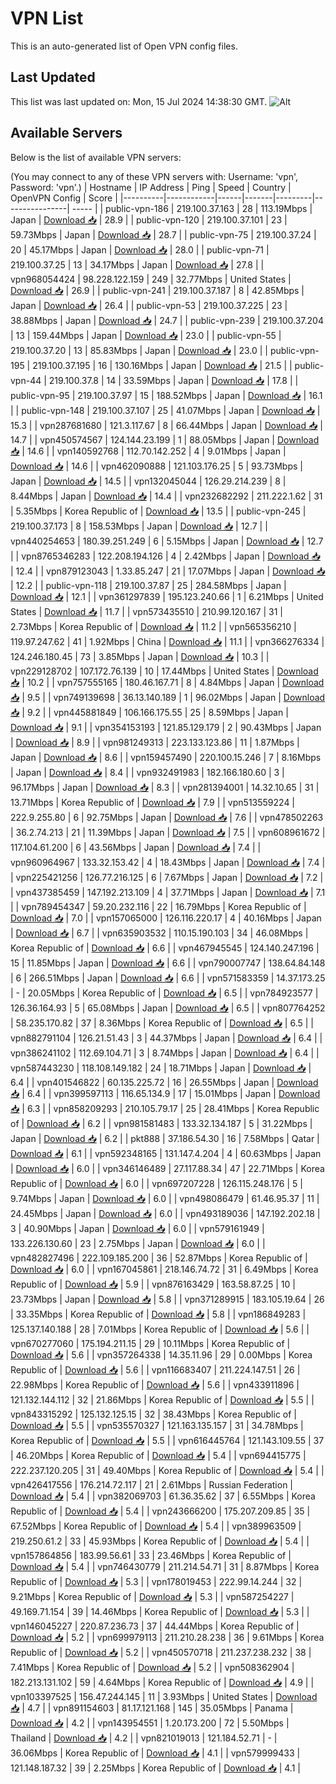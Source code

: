 # VPN List

This is an auto-generated list of Open VPN config files.

## Last Updated

This list was last updated on: Mon, 15 Jul 2024 14:38:30 GMT.
![Alt](https://repobeats.axiom.co/api/embed/186b98318ef1479477931607c1ad7d823f12451f.svg "Repobeats analytics image")

## Available Servers

Below is the list of available VPN servers:

(You may connect to any of these VPN servers with: Username: 'vpn', Password: 'vpn'.)
| Hostname | IP Address | Ping | Speed | Country | OpenVPN Config | Score |
|----------|------------|------|-------|---------|----------------| ----- |
| public-vpn-186 | 219.100.37.163 | 28 | 113.19Mbps | Japan | [Download 📥](./configs/server_0_JP.ovpn) | 28.9 |
| public-vpn-120 | 219.100.37.101 | 23 | 59.73Mbps | Japan | [Download 📥](./configs/server_1_JP.ovpn) | 28.7 |
| public-vpn-75 | 219.100.37.24 | 20 | 45.17Mbps | Japan | [Download 📥](./configs/server_2_JP.ovpn) | 28.0 |
| public-vpn-71 | 219.100.37.25 | 13 | 34.17Mbps | Japan | [Download 📥](./configs/server_3_JP.ovpn) | 27.8 |
| vpn968054424 | 98.228.122.159 | 249 | 32.77Mbps | United States | [Download 📥](./configs/server_4_US.ovpn) | 26.9 |
| public-vpn-241 | 219.100.37.187 | 8 | 42.85Mbps | Japan | [Download 📥](./configs/server_5_JP.ovpn) | 26.4 |
| public-vpn-53 | 219.100.37.225 | 23 | 38.88Mbps | Japan | [Download 📥](./configs/server_6_JP.ovpn) | 24.7 |
| public-vpn-239 | 219.100.37.204 | 13 | 159.44Mbps | Japan | [Download 📥](./configs/server_7_JP.ovpn) | 23.0 |
| public-vpn-55 | 219.100.37.20 | 13 | 85.83Mbps | Japan | [Download 📥](./configs/server_8_JP.ovpn) | 23.0 |
| public-vpn-195 | 219.100.37.195 | 16 | 130.16Mbps | Japan | [Download 📥](./configs/server_9_JP.ovpn) | 21.5 |
| public-vpn-44 | 219.100.37.8 | 14 | 33.59Mbps | Japan | [Download 📥](./configs/server_10_JP.ovpn) | 17.8 |
| public-vpn-95 | 219.100.37.97 | 15 | 188.52Mbps | Japan | [Download 📥](./configs/server_11_JP.ovpn) | 16.1 |
| public-vpn-148 | 219.100.37.107 | 25 | 41.07Mbps | Japan | [Download 📥](./configs/server_12_JP.ovpn) | 15.3 |
| vpn287681680 | 121.3.117.67 | 8 | 66.44Mbps | Japan | [Download 📥](./configs/server_13_JP.ovpn) | 14.7 |
| vpn450574567 | 124.144.23.199 | 1 | 88.05Mbps | Japan | [Download 📥](./configs/server_14_JP.ovpn) | 14.6 |
| vpn140592768 | 112.70.142.252 | 4 | 9.01Mbps | Japan | [Download 📥](./configs/server_15_JP.ovpn) | 14.6 |
| vpn462090888 | 121.103.176.25 | 5 | 93.73Mbps | Japan | [Download 📥](./configs/server_16_JP.ovpn) | 14.5 |
| vpn132045044 | 126.29.214.239 | 8 | 8.44Mbps | Japan | [Download 📥](./configs/server_17_JP.ovpn) | 14.4 |
| vpn232682292 | 211.222.1.62 | 31 | 5.35Mbps | Korea Republic of | [Download 📥](./configs/server_18_KR.ovpn) | 13.5 |
| public-vpn-245 | 219.100.37.173 | 8 | 158.53Mbps | Japan | [Download 📥](./configs/server_19_JP.ovpn) | 12.7 |
| vpn440254653 | 180.39.251.249 | 6 | 5.15Mbps | Japan | [Download 📥](./configs/server_20_JP.ovpn) | 12.7 |
| vpn8765346283 | 122.208.194.126 | 4 | 2.42Mbps | Japan | [Download 📥](./configs/server_21_JP.ovpn) | 12.4 |
| vpn879123043 | 1.33.85.247 | 21 | 17.07Mbps | Japan | [Download 📥](./configs/server_22_JP.ovpn) | 12.2 |
| public-vpn-118 | 219.100.37.87 | 25 | 284.58Mbps | Japan | [Download 📥](./configs/server_23_JP.ovpn) | 12.1 |
| vpn361297839 | 195.123.240.66 | 1 | 6.21Mbps | United States | [Download 📥](./configs/server_24_US.ovpn) | 11.7 |
| vpn573435510 | 210.99.120.167 | 31 | 2.73Mbps | Korea Republic of | [Download 📥](./configs/server_25_KR.ovpn) | 11.2 |
| vpn565356210 | 119.97.247.62 | 41 | 1.92Mbps | China | [Download 📥](./configs/server_26_CN.ovpn) | 11.1 |
| vpn366276334 | 124.246.180.45 | 73 | 3.85Mbps | Japan | [Download 📥](./configs/server_27_JP.ovpn) | 10.3 |
| vpn229128702 | 107.172.76.139 | 10 | 17.44Mbps | United States | [Download 📥](./configs/server_28_US.ovpn) | 10.2 |
| vpn757555165 | 180.46.167.71 | 8 | 4.84Mbps | Japan | [Download 📥](./configs/server_29_JP.ovpn) | 9.5 |
| vpn749139698 | 36.13.140.189 | 1 | 96.02Mbps | Japan | [Download 📥](./configs/server_30_JP.ovpn) | 9.2 |
| vpn445881849 | 106.166.175.55 | 25 | 8.59Mbps | Japan | [Download 📥](./configs/server_31_JP.ovpn) | 9.1 |
| vpn354153193 | 121.85.129.179 | 2 | 90.43Mbps | Japan | [Download 📥](./configs/server_32_JP.ovpn) | 8.9 |
| vpn981249313 | 223.133.123.86 | 11 | 1.87Mbps | Japan | [Download 📥](./configs/server_33_JP.ovpn) | 8.6 |
| vpn159457490 | 220.100.15.246 | 7 | 8.16Mbps | Japan | [Download 📥](./configs/server_34_JP.ovpn) | 8.4 |
| vpn932491983 | 182.166.180.60 | 3 | 96.17Mbps | Japan | [Download 📥](./configs/server_35_JP.ovpn) | 8.3 |
| vpn281394001 | 14.32.10.65 | 31 | 13.71Mbps | Korea Republic of | [Download 📥](./configs/server_36_KR.ovpn) | 7.9 |
| vpn513559224 | 222.9.255.80 | 6 | 92.75Mbps | Japan | [Download 📥](./configs/server_37_JP.ovpn) | 7.6 |
| vpn478502263 | 36.2.74.213 | 21 | 11.39Mbps | Japan | [Download 📥](./configs/server_38_JP.ovpn) | 7.5 |
| vpn608961672 | 117.104.61.200 | 6 | 43.56Mbps | Japan | [Download 📥](./configs/server_39_JP.ovpn) | 7.4 |
| vpn960964967 | 133.32.153.42 | 4 | 18.43Mbps | Japan | [Download 📥](./configs/server_40_JP.ovpn) | 7.4 |
| vpn225421256 | 126.77.216.125 | 6 | 7.67Mbps | Japan | [Download 📥](./configs/server_41_JP.ovpn) | 7.2 |
| vpn437385459 | 147.192.213.109 | 4 | 37.71Mbps | Japan | [Download 📥](./configs/server_42_JP.ovpn) | 7.1 |
| vpn789454347 | 59.20.232.116 | 22 | 16.79Mbps | Korea Republic of | [Download 📥](./configs/server_43_KR.ovpn) | 7.0 |
| vpn157065000 | 126.116.220.17 | 4 | 40.16Mbps | Japan | [Download 📥](./configs/server_44_JP.ovpn) | 6.7 |
| vpn635903532 | 110.15.190.103 | 34 | 46.08Mbps | Korea Republic of | [Download 📥](./configs/server_45_KR.ovpn) | 6.6 |
| vpn467945545 | 124.140.247.196 | 15 | 11.85Mbps | Japan | [Download 📥](./configs/server_46_JP.ovpn) | 6.6 |
| vpn790007747 | 138.64.84.148 | 6 | 266.51Mbps | Japan | [Download 📥](./configs/server_47_JP.ovpn) | 6.6 |
| vpn571583359 | 14.37.173.25 | - | 20.05Mbps | Korea Republic of | [Download 📥](./configs/server_48_KR.ovpn) | 6.5 |
| vpn784923577 | 126.36.164.93 | 5 | 65.08Mbps | Japan | [Download 📥](./configs/server_49_JP.ovpn) | 6.5 |
| vpn807764252 | 58.235.170.82 | 37 | 8.36Mbps | Korea Republic of | [Download 📥](./configs/server_50_KR.ovpn) | 6.5 |
| vpn882791104 | 126.21.51.43 | 3 | 44.37Mbps | Japan | [Download 📥](./configs/server_51_JP.ovpn) | 6.4 |
| vpn386241102 | 112.69.104.71 | 3 | 8.74Mbps | Japan | [Download 📥](./configs/server_52_JP.ovpn) | 6.4 |
| vpn587443230 | 118.108.149.182 | 24 | 18.71Mbps | Japan | [Download 📥](./configs/server_53_JP.ovpn) | 6.4 |
| vpn401546822 | 60.135.225.72 | 16 | 26.55Mbps | Japan | [Download 📥](./configs/server_54_JP.ovpn) | 6.4 |
| vpn399597113 | 116.65.134.9 | 17 | 15.01Mbps | Japan | [Download 📥](./configs/server_55_JP.ovpn) | 6.3 |
| vpn858209293 | 210.105.79.17 | 25 | 28.41Mbps | Korea Republic of | [Download 📥](./configs/server_56_KR.ovpn) | 6.2 |
| vpn981581483 | 133.32.134.187 | 5 | 31.22Mbps | Japan | [Download 📥](./configs/server_57_JP.ovpn) | 6.2 |
| pkt888 | 37.186.54.30 | 16 | 7.58Mbps | Qatar | [Download 📥](./configs/server_58_QA.ovpn) | 6.1 |
| vpn592348165 | 131.147.4.204 | 4 | 60.63Mbps | Japan | [Download 📥](./configs/server_59_JP.ovpn) | 6.0 |
| vpn346146489 | 27.117.88.34 | 47 | 22.71Mbps | Korea Republic of | [Download 📥](./configs/server_60_KR.ovpn) | 6.0 |
| vpn697207228 | 126.115.248.176 | 5 | 9.74Mbps | Japan | [Download 📥](./configs/server_61_JP.ovpn) | 6.0 |
| vpn498086479 | 61.46.95.37 | 11 | 24.45Mbps | Japan | [Download 📥](./configs/server_62_JP.ovpn) | 6.0 |
| vpn493189036 | 147.192.202.18 | 3 | 40.90Mbps | Japan | [Download 📥](./configs/server_63_JP.ovpn) | 6.0 |
| vpn579161949 | 133.226.130.60 | 23 | 2.75Mbps | Japan | [Download 📥](./configs/server_64_JP.ovpn) | 6.0 |
| vpn482827496 | 222.109.185.200 | 36 | 52.87Mbps | Korea Republic of | [Download 📥](./configs/server_65_KR.ovpn) | 6.0 |
| vpn167045861 | 218.146.74.72 | 31 | 6.49Mbps | Korea Republic of | [Download 📥](./configs/server_66_KR.ovpn) | 5.9 |
| vpn876163429 | 163.58.87.25 | 10 | 23.73Mbps | Japan | [Download 📥](./configs/server_67_JP.ovpn) | 5.8 |
| vpn371289915 | 183.105.19.64 | 26 | 33.35Mbps | Korea Republic of | [Download 📥](./configs/server_68_KR.ovpn) | 5.8 |
| vpn186849283 | 125.137.140.188 | 28 | 7.01Mbps | Korea Republic of | [Download 📥](./configs/server_69_KR.ovpn) | 5.6 |
| vpn670277060 | 175.194.211.15 | 29 | 10.11Mbps | Korea Republic of | [Download 📥](./configs/server_70_KR.ovpn) | 5.6 |
| vpn357264338 | 14.35.11.96 | 29 | 0.00Mbps | Korea Republic of | [Download 📥](./configs/server_71_KR.ovpn) | 5.6 |
| vpn116683407 | 211.224.147.51 | 26 | 22.98Mbps | Korea Republic of | [Download 📥](./configs/server_72_KR.ovpn) | 5.6 |
| vpn433911896 | 121.132.144.112 | 32 | 21.86Mbps | Korea Republic of | [Download 📥](./configs/server_73_KR.ovpn) | 5.5 |
| vpn843315292 | 125.132.125.15 | 32 | 38.43Mbps | Korea Republic of | [Download 📥](./configs/server_74_KR.ovpn) | 5.5 |
| vpn535570327 | 121.163.135.157 | 31 | 34.78Mbps | Korea Republic of | [Download 📥](./configs/server_75_KR.ovpn) | 5.5 |
| vpn616445764 | 121.143.109.55 | 37 | 46.20Mbps | Korea Republic of | [Download 📥](./configs/server_76_KR.ovpn) | 5.4 |
| vpn694415775 | 222.237.120.205 | 31 | 49.40Mbps | Korea Republic of | [Download 📥](./configs/server_77_KR.ovpn) | 5.4 |
| vpn426417556 | 176.214.72.117 | 21 | 2.61Mbps | Russian Federation | [Download 📥](./configs/server_78_RU.ovpn) | 5.4 |
| vpn382069703 | 61.36.35.62 | 37 | 6.55Mbps | Korea Republic of | [Download 📥](./configs/server_79_KR.ovpn) | 5.4 |
| vpn243666200 | 175.207.209.85 | 35 | 67.52Mbps | Korea Republic of | [Download 📥](./configs/server_80_KR.ovpn) | 5.4 |
| vpn389963509 | 219.250.61.2 | 33 | 45.93Mbps | Korea Republic of | [Download 📥](./configs/server_81_KR.ovpn) | 5.4 |
| vpn157864856 | 183.99.56.61 | 33 | 23.46Mbps | Korea Republic of | [Download 📥](./configs/server_82_KR.ovpn) | 5.4 |
| vpn746430779 | 211.214.54.71 | 31 | 8.87Mbps | Korea Republic of | [Download 📥](./configs/server_83_KR.ovpn) | 5.3 |
| vpn178019453 | 222.99.14.244 | 32 | 9.21Mbps | Korea Republic of | [Download 📥](./configs/server_84_KR.ovpn) | 5.3 |
| vpn587254227 | 49.169.71.154 | 39 | 14.46Mbps | Korea Republic of | [Download 📥](./configs/server_85_KR.ovpn) | 5.3 |
| vpn146045227 | 220.87.236.73 | 37 | 44.44Mbps | Korea Republic of | [Download 📥](./configs/server_86_KR.ovpn) | 5.2 |
| vpn699979113 | 211.210.28.238 | 36 | 9.61Mbps | Korea Republic of | [Download 📥](./configs/server_87_KR.ovpn) | 5.2 |
| vpn450570718 | 211.237.238.232 | 38 | 7.41Mbps | Korea Republic of | [Download 📥](./configs/server_88_KR.ovpn) | 5.2 |
| vpn508362904 | 182.213.131.102 | 59 | 4.64Mbps | Korea Republic of | [Download 📥](./configs/server_89_KR.ovpn) | 4.9 |
| vpn103397525 | 156.47.244.145 | 11 | 3.93Mbps | United States | [Download 📥](./configs/server_90_US.ovpn) | 4.7 |
| vpn891154603 | 81.17.121.168 | 145 | 35.05Mbps | Panama | [Download 📥](./configs/server_91_PA.ovpn) | 4.2 |
| vpn143954551 | 1.20.173.200 | 72 | 5.50Mbps | Thailand | [Download 📥](./configs/server_92_TH.ovpn) | 4.2 |
| vpn821019013 | 121.184.52.71 | - | 36.06Mbps | Korea Republic of | [Download 📥](./configs/server_93_KR.ovpn) | 4.1 |
| vpn579999433 | 121.148.187.32 | 39 | 2.25Mbps | Korea Republic of | [Download 📥](./configs/server_94_KR.ovpn) | 4.1 |
